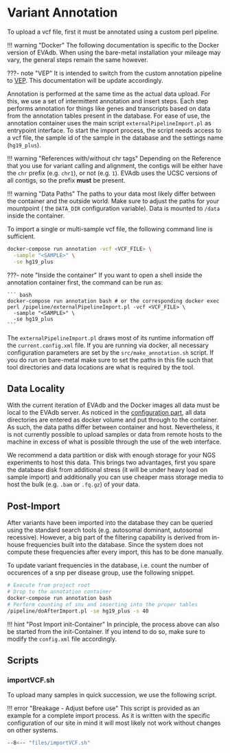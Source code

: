 # Variant Annotation

To upload a vcf file, first it must be annotated using a custom perl pipeline.

!!! warning "Docker"
    The following documentation is specific to the Docker version of EVAdb.
    When using the bare-metal installation your mileage may vary, the general
    steps remain the same however.

???- note "VEP"
    It is intended to switch from the custom annotation pipeline
    to [VEP](http://grch37.ensembl.org/info/docs/tools/vep/index.html). This documentation will be update accordingly. 

Annotation is performed at the same time as the actual data upload. For this,
we use a set of intermittent annotation and insert steps. Each step performs
annotation for things like genes and transcripts based on data from the
annotation tables present in the database. For ease of use, the annotation
container uses the main script `externalPipelineImport.pl` as entrypoint
interface. To start the import process, the script needs access to a vcf file,
the sample id of the sample in the database and the settings name
(`hg19_plus`).

!!! warning "References with/without chr tags"
    Depending on the Reference that you use for variant calling and alignment,
    the contigs will be either have the `chr` prefix (e.g. `chr1`), or not
    (e.g. `1`). EVAdb uses the UCSC versions of all contigs, so the prefix
    **must** be present.

!!! warning "Data Paths"
    The paths to your data most likely differ between the container and the
    outside world. Make sure to adjust the paths for your mountpoint (
    the `DATA_DIR` configuration variable). Data is mounted to `/data`
    inside the container.

To import a single or multi-sample vcf file, the following command line is
sufficient.

``` bash
docker-compose run annotation -vcf <VCF_FILE> \
  -sample "<SAMPLE>" \
  -se hg19_plus
```

???- note "Inside the container"
    If you want to open a shell inside the annotation container first, the
    command can be run as:

    ``` bash
    docker-compose run annotation bash # or the corresponding docker exec
    perl /pipeline/externalPipelineImport.pl -vcf <VCF_FILE> \
      -sample "<SAMPLE>" \
      -se hg19_plus
    ```

The `externalPipelineImport.pl` draws most of its runtime information off the
`current.config.xml` file. If you are running via docker, all necessary
configuration parameters are set by the `src/make_annotation.sh` script.
If you do run on bare-metal make sure to set the paths in this file such
that tool directories and data locations are what is required by the tool.

## Data Locality

With the current iteration of EVAdb and the Docker images all data must be
local to the EVAdb server. As noticed in the
[configuration part](../installation/docker/configuration.md), all data
directories are entered as docker volume and put through to the container.
As such, the data paths differ between container and host. Nevertheless, it
is not currently possible to upload samples or data from remote hosts to
the machine in excess of what is possible through the use of the web interface.

We recommend a data partition or disk with enough storage for your NGS
experiments to host this data. This brings two advantages, first you spare
the database disk from additional stress (it will be under heavy load on sample
import) and additionally you can use cheaper mass storage media to host the 
bulk (e.g. `.bam` or `.fq.gz`) of your data.

## Post-Import

After variants have been imported into the database they can be queried using
the standard search tools (e.g. autosomal dominant, autosomal recessive).
However, a big part of the filtering capability is derived from in-house
frequencies built into the database. Since the system does not compute these
frequencies after every import, this has to be done manually.

To update variant frequencies in the database, i.e. count the number of
occurences of a snp per disease group, use the following snippet.

``` bash
# Execute from project root
# Drop to the annotation container
docker-compose run annotation bash
# Perform counting of snv and inserting into the proper tables
/pipeline/doAfterImport.pl -se hg19_plus -s 40
```

!!! hint "Post Import init-Container"
    In principle, the process above can also be started from the
    init-Container. If you intend to do so, make sure to modify the
    `config.xml` file accordingly.

## Scripts

### importVCF.sh

To upload many samples in quick succession, we use the following script.

!!! error "Breakage - Adjust before use"
    This script is provided as an example for a complete import process. As it
    is written with the specific configuration of our site in mind it will most
    likely not work without changes on other systems.

``` bash
--8<-- "files/importVCF.sh"
```